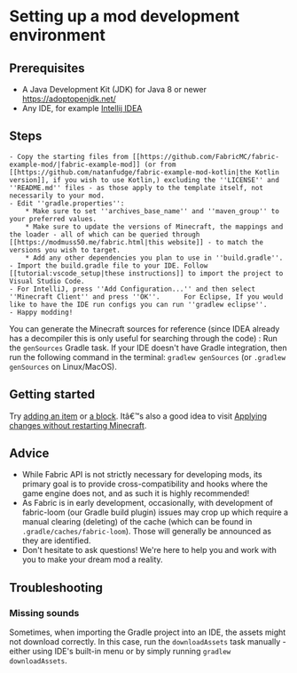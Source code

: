 # Setting up a mod development environment

## Prerequisites

- A Java Development Kit (JDK) for Java 8 or newer
  <https://adoptopenjdk.net/>
- Any IDE, for example [Intellij IDEA](https://www.jetbrains.com/idea/download/#section=windows)

## Steps

```
- Copy the starting files from [[https://github.com/FabricMC/fabric-example-mod/|fabric-example-mod]] (or from [[https://github.com/natanfudge/fabric-example-mod-kotlin|the Kotlin version]], if you wish to use Kotlin,) excluding the ''LICENSE'' and ''README.md'' files - as those apply to the template itself, not necessarily to your mod.
- Edit ''gradle.properties'':
    * Make sure to set ''archives_base_name'' and ''maven_group'' to your preferred values.
    * Make sure to update the versions of Minecraft, the mappings and the loader - all of which can be queried through [[https://modmuss50.me/fabric.html|this website]] - to match the versions you wish to target.
    * Add any other dependencies you plan to use in ''build.gradle''.
- Import the build.gradle file to your IDE. Follow [[tutorial:vscode_setup|these instructions]] to import the project to Visual Studio Code.
- For IntelliJ, press ''Add Configuration...'' and then select ''Minecraft Client'' and press ''OK''.      For Eclipse, If you would like to have the IDE run configs you can run ''gradlew eclipse''.
- Happy modding!
```

You can generate the Minecraft sources for reference (since IDEA already
has a decompiler this is only useful for searching through the code) :
Run the `genSources` Gradle task. If your IDE doesn't have Gradle
integration, then run the following command in the terminal: `gradlew
genSources` (or `.gradlew genSources` on Linux/MacOS).

## Getting started

Try [adding an item](../Modding-Tutorials/Items/item.md) or [a block](../Modding-Tutorials/Blocks-and-Block-Entities/block.md).
Itâ€™s also a good idea to visit [Applying changes without restarting
Minecraft](../Modding-Tutorials/Development-Tools/applychanges.md).

## Advice

- While Fabric API is not strictly necessary for developing mods, its
  primary goal is to provide cross-compatibility and hooks where the
  game engine does not, and as such it is highly recommended\!
- As Fabric is in early development, occasionally, with development of
  fabric-loom (our Gradle build plugin) issues may crop up which
  require a manual clearing (deleting) of the cache (which can be
  found in `.gradle/caches/fabric-loom`). Those will generally be
  announced as they are identified.
- Don't hesitate to ask questions\! We're here to help you and work
  with you to make your dream mod a reality.

## Troubleshooting

### Missing sounds

Sometimes, when importing the Gradle project into an IDE, the assets
might not download correctly. In this case, run the `downloadAssets`
task manually - either using IDE's built-in menu or by simply running
`gradlew downloadAssets`.
